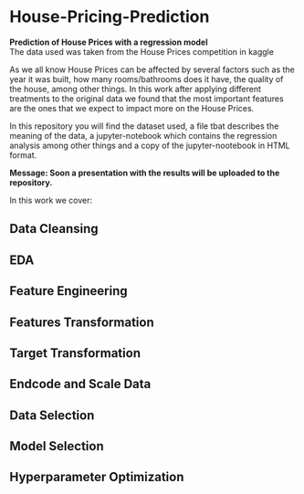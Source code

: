 # House-Pricing-Prediction
**Prediction of House Prices with a regression model** <br>
The data used was taken from the House Prices competition in kaggle

As we all know House Prices can be affected by several factors such as the year it was built, how many rooms/bathrooms does it have, the quality of the house, among other things. In this work after applying different treatments to the original data we found that the most important features are the ones that we expect to impact more on the House Prices. <br>

In this repository you will find the dataset used, a file tbat describes the meaning of the data, a jupyter-notebook which contains the regression analysis among other things and a copy of the jupyter-nootebook in HTML format.

**Message: Soon a presentation with the results will be uploaded to the repository.**

In this work we cover:
## Data Cleansing

## EDA

## Feature Engineering

## Features Transformation

## Target Transformation

## Endcode and Scale Data

## Data Selection
## Model Selection

## Hyperparameter Optimization
